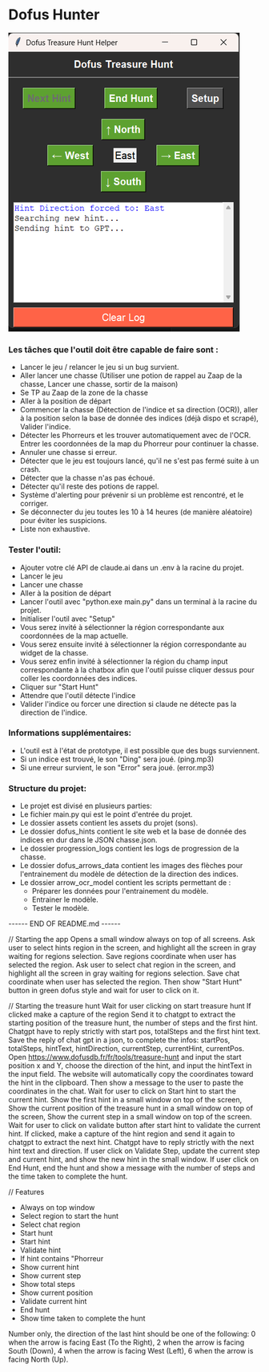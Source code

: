 # Dofus Hunter

![Dofus Hunter](app.png)

### Les tâches que l'outil doit être capable de faire sont :
- Lancer le jeu / relancer le jeu si un bug survient.
- Aller lancer une chasse (Utiliser une potion de rappel au Zaap de la chasse, Lancer une chasse, sortir de la maison)
- Se TP au Zaap de la zone de la chasse
- Aller à la position de départ
- Commencer la chasse (Détection de l'indice et sa direction (OCR)), aller à la position selon la base de donnée des indices (déjà dispo et scrapé), Valider l'indice.
- Détecter les Phorreurs et les trouver automatiquement avec de l'OCR. Entrer les coordonnées de la map du Phorreur pour continuer la chasse.
- Annuler une chasse si erreur.
- Détecter que le jeu est toujours lancé, qu'il ne s'est pas fermé suite à un crash.
- Détecter que la chasse n'as pas échoué.
- Détecter qu'il reste des potions de rappel.
- Système d'alerting pour prévenir si un problème est rencontré, et le corriger.
- Se déconnecter du jeu toutes les 10 à 14 heures (de manière aléatoire) pour éviter les suspicions.
- Liste non exhaustive.

### Tester l'outil:
- Ajouter votre clé API de claude.ai dans un .env à la racine du projet.
- Lancer le jeu
- Lancer une chasse
- Aller à la position de départ
- Lancer l'outil avec "python.exe main.py" dans un terminal à la racine du projet.
- Initialiser l'outil avec "Setup"
- Vous serez invité à sélectionner la région correspondante aux coordonnées de la map actuelle.
- Vous serez ensuite invité à sélectionner la région correspondante au widget de la chasse.
- Vous serez enfin invité à sélectionner la région du champ input correspondante à la chatbox afin que l'outil puisse cliquer dessus pour coller les coordonnées des indices.
- Cliquer sur "Start Hunt"
- Attendre que l'outil détecte l'indice
- Valider l'indice ou forcer une direction si claude ne détecte pas la direction de l'indice.

### Informations supplémentaires:
- L'outil est à l'état de prototype, il est possible que des bugs surviennent.
- Si un indice est trouvé, le son "Ding" sera joué. (ping.mp3)
- Si une erreur survient, le son "Error" sera joué. (error.mp3)

### Structure du projet:
- Le projet est divisé en plusieurs parties:
- Le fichier main.py qui est le point d'entrée du projet.
- Le dossier assets contient les assets du projet (sons).
- Le dossier dofus_hints contient le site web et la base de donnée des indices en dur dans le JSON chasse.json.
- Le dossier progression_logs contient les logs de progression de la chasse.
- Le dossier dofus_arrows_data contient les images des flèches pour l'entrainement du modèle de détection de la direction des indices.
- Le dossier arrow_ocr_model contient les scripts permettant de :
    - Préparer les données pour l'entrainement du modèle.
    - Entrainer le modèle.
    - Tester le modèle.



------ END OF README.md ------

// Starting the app
Opens a small window always on top of all screens.
Ask user to select hints region in the screen, and highlight all the screen in gray waiting for regions selection.
Save regions coordinate when user has selected the region.
Ask user to select chat region in the screen, and highlight all the screen in gray waiting for regions selection.
Save chat coordinate when user has selected the region.
Then show "Start Hunt" button in green dofus style and wait for user to click on it.

// Starting the treasure hunt
Wait for user clicking on start treasure hunt
If clicked make a capture of the region
Send it to chatgpt to extract the starting position of the treasure hunt, the number of steps and the first hint. Chatgpt have to reply strictly with start pos, totalSteps and the first hint text.
Save the reply of chat gpt in a json, to complete the infos: startPos, totalSteps, hintText, hintDirection, currentStep, currentHint, currentPos.
Open https://www.dofusdb.fr/fr/tools/treasure-hunt and input the start position x and Y, choose the direction of the hint, and input the hintText in the input field.
The website will automatically copy the coordinates toward the hint in the clipboard.
Then show a message to the user to paste the coordinates in the chat. Wait for user to click on Start hint to start the current hint.
Show the first hint in a small window on top of the screen, Show the current position of the treasure hunt in a small window on top of the screen, Show the current step in a small window on top of the screen.
Wait for user to click on validate button after start hint to validate the current hint. If clicked, make a capture of the hint region and send it again to chatgpt to extract the next hint. Chatgpt have to reply strictly with the next hint text and direction.
If user click on Validate Step, update the current step and current hint, and show the new hint in the small window.
If user click on End Hunt, end the hunt and show a message with the number of steps and the time taken to complete the hunt.

// Features
- Always on top window
- Select region to start the hunt
- Select chat region
- Start hunt
- Start hint
- Validate hint
- If hint contains "Phorreur
- Show current hint
- Show current step
- Show total steps
- Show current position
- Validate current hint
- End hunt
- Show time taken to complete the hunt

Number only, the direction of the last hint should be one of the following: 0 when the arrow is facing East (To the Right), 2 when the arrow is facing South (Down), 4 when the arrow is facing West (Left), 6 when the arrow is facing North (Up).